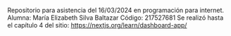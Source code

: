 Repositorio para asistencia del 16/03/2024 en programación para internet.
Alumna: María Elizabeth Silva Baltazar
Código: 217527681
Se realizó hasta el capítulo 4 del sitio:
https://nextjs.org/learn/dashboard-app/
